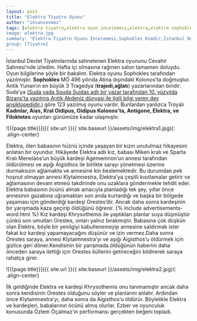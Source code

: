 ```yaml
---
layout: post
title: "Elektra Tiyatro Oyunu"
author: "insansevmez"
tags: [elektra tiyatro,elektra oyun incelemesi,elektra,elektra sophokles,istanbul devlet tiyatrosu,cevahir tiyatro,avrupa tiyatro oyunu,sophokles,Kadınlar, Aias, Kral Oidipus, Oidipus Kolonos'ta, Antigone, Elektra, Filoktetes]
image: elektra.jpg
summary: "Elektra Tiyatro Oyunu İncelemesi,Sophokles Kimdir,İstanbul Devlet Tiyatrosu,Sophlokes Elektra Oyunu"
group: [Tiyatro]
---
```


İstanbul Devlet Tiyatrolarında sahnelenen Elektra oyununu Cevahir Sahnesi’nde izledim. Hafta içi olmasına rağmen salon tamamen doluydu. Oyun bilgilerine şöyle bir bakalım. 
Elektra oyunu Sophokles tarafından yazılmıştır. **Sophokles** MÖ 496 yılında Atina dışındaki Kolonos’ta doğmuştur. Antik Yunan’ın en büyük 3 Tragedya (**trajedi,ağlatı**) yazarlarından biridir. Suda’ya [(Suda yada Souda Suidas adlı bir yazar tarafından 10. yüzyılda Bizans'ta yazılmış Antik Akdeniz dünyası ile ilgili bilgi veren dev ansiklopedidir.)](https://tr.wikipedia.org/wiki/Suda) göre 123 yazılmış oyunu vardır. Bunlardan yanlızca Troyalı **Kadınlar, Aias, Kral Oidipus, Oidipus Kolonos'ta, Antigone, Elektra, ve Filoktetes** oyunları günümüze kadar ulaşmıştır.

![{{page.title}}]({{ site.url }}{{ site.baseurl }}/assets/img/elektra1.jpg){: .align-center}

Elektra, ölen babasının hüznü içinde yaşayan bir kızın unutulmaz hikayesini anlatan bir oyundur. Hikâyede Elektra adlı kız, babası Miken kralı ve Sparta Kralı Menelaos’un büyük kardeşi Agememnon’un annesi tarafından öldürülmesi ve aşığı Aigisthos ile birlikte sarayı yönetmesi üzerine durmaksızın ağlamakta ve annesine kin beslemektedir. Bu durumdan pek hoşnut olmayan annesi Klytaimnestra, Elektra’ya çeşitli kısıtlamalar getirir ve ağlamasının devam etmesi takdirinde onu uzaklara göndermekle tehdit eder. Elektra babasının öcünü almak amacıyla planladığı tek şey, yıllar önce annesinin gazabına uğramaktan son anda kurtardığı ve başka bir bölgede yaşaması için gönderdiği kardeşi Orestes’dir. Ancak daha sonra kardeşinin bir yarışmada kaza geçirip öldüğünü öğrenir.
{% include advertisements-word.html %} 
Kız kardeşi Khrysothemis ile yaptıkları planlar suya düşmüştür çünkü son umutları Orestes, onları yalnız bırakmıştır. Babasına çok düşkün olan Elektra, böyle bir yenilgiyi kabullenemeyip annesine saldırmak ister fakat kız kardeşi yapamayacağını düşünür ve izin vermez.Daha sonra Orestes saraya, annesi Klytaimnestra’yı ve aşığı Aigisthos’u öldürmek için gizlice geri döner.Kendisinin bir yarışmada öldüğünün haberini daha önceden saraya ilettiği için Orestes küllerini getireceğini bildirerek saraya rahatça girer. 

 ![{{page.title}}]({{ site.url }}{{ site.baseurl }}/assets/img/elektra2.jpg){: .align-center}
 
 İlk geldiğinde Elektra ve kardeşi Khrysothemis onu tanımamıştır ancak daha sonra kendisinin Orestes olduğunu söyler ve planlarını anlatır. Ardından önce Klytaimnestra’yı, daha sonra da Aigisthos’u öldürür. Böylelikle Elektra ve kardeşleri, babalarının öcünü almış olurlar.
Ezber ve oyunculuk konusunda Özlem Öçalmaz’ın performansı gerçekten beğeni topladı.





